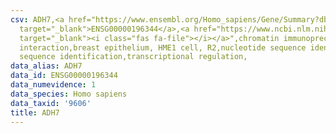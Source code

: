 ```yaml
---
csv: ADH7,<a href="https://www.ensembl.org/Homo_sapiens/Gene/Summary?db=core;g=ENSG00000196344"
  target="_blank">ENSG00000196344</a>,<a href="https://www.ncbi.nlm.nih.gov/pubmed/22863008"
  target="_blank"><i class="fas fa-file"></i></a>",chromatin immunoprecipitation assay,direct
  interaction,breast epithelium, HME1 cell, R2,nucleotide sequence identification,nucleotide
  sequence identification,transcriptional regulation,
data_alias: ADH7
data_id: ENSG00000196344
data_numevidence: 1
data_species: Homo sapiens
data_taxid: '9606'
title: ADH7
---
```

